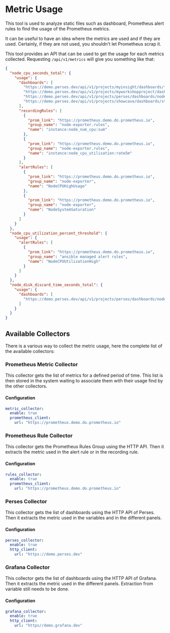 Metric Usage
============

This tool is used to analyze static files such as dashboard, Prometheus alert rules to find the usage of the Prometheus metrics.

It can be useful to have an idea where the metrics are used and if they are used. Certainly, if they are not used, you shouldn't let Prometheus scrap it.

This tool provides an API that can be used to get the usage for each metrics collected. Requesting `/api/v1/metrics` will give you something like that:

```json
{
  "node_cpu_seconds_total": {
    "usage": {
      "dashboards": [
        "https://demo.perses.dev/api/v1/projects/myinsight/dashboards/first_demo",
        "https://demo.perses.dev/api/v1/projects/myworkshopproject/dashboards/myfirstdashboard",
        "https://demo.perses.dev/api/v1/projects/perses/dashboards/nodeexporterfull",
        "https://demo.perses.dev/api/v1/projects/showcase/dashboards/statchartpanel"
      ],
      "recordingRules": [
        {
          "prom_link": "https://prometheus.demo.do.prometheus.io",
          "group_name": "node-exporter.rules",
          "name": "instance:node_num_cpu:sum"
        },
        {
          "prom_link": "https://prometheus.demo.do.prometheus.io",
          "group_name": "node-exporter.rules",
          "name": "instance:node_cpu_utilisation:rate5m"
        }
      ],
      "alertRules": [
        {
          "prom_link": "https://prometheus.demo.do.prometheus.io",
          "group_name": "node-exporter",
          "name": "NodeCPUHighUsage"
        },
        {
          "prom_link": "https://prometheus.demo.do.prometheus.io",
          "group_name": "node-exporter",
          "name": "NodeSystemSaturation"
        }
      ]
    }
  },
  "node_cpu_utilization_percent_threshold": {
    "usage": {
      "alertRules": [
        {
          "prom_link": "https://prometheus.demo.do.prometheus.io",
          "group_name": "ansible managed alert rules",
          "name": "NodeCPUUtilizationHigh"
        }
      ]
    }
  },
  "node_disk_discard_time_seconds_total": {
    "usage": {
      "dashboards": [
        "https://demo.perses.dev/api/v1/projects/perses/dashboards/nodeexporterfull"
      ]
    }
  }
}
```

## Available Collectors

There is a various way to collect the metric usage, here the complete list of the available collectors:

### Prometheus Metric Collector

This collector gets the list of metrics for a defined period of time. This list is then stored in the system waiting to associate them with their usage find by the other collectors.

#### Configuration

```yaml
metric_collector:
  enable: true
  prometheus_client:
    url: "https://prometheus.demo.do.prometheus.io"
```

### Prometheus Rule Collector

This collector gets the Prometheus Rules Group using the HTTP API. Then it extracts the metric used in the alert rule or in the recording rule.

#### Configuration

```yaml
rules_collector:
  enable: true
  prometheus_client:
    url: "https://prometheus.demo.do.prometheus.io"
```

### Perses Collector

This collector gets the list of dashboards using the HTTP API of Perses. Then it extracts the metric used in the variables and in the different panels.

#### Configuration

```yaml
perses_collector:
  enable: true
  http_client:
    url: "https://demo.perses.dev"
```

### Grafana Collector

This collector gets the list of dashboards using the HTTP API of Grafana. Then it extracts the metric used in the different panels. 
Extraction from variable still needs to be done.

#### Configuration

```yaml
grafana_collector:
  enable: true
  http_client:
    url: "https//demo.grafana.dev"
```
